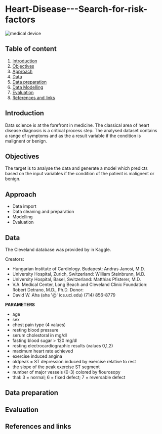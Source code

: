 # Heart-Disease---Search-for-risk-factors

![medical device](https://images.unsplash.com/photo-1513224502586-d1e602410265?ixlib=rb-1.2.1&ixid=eyJhcHBfaWQiOjEyMDd9&auto=format&fit=crop&w=2089&q=80)

## Table of content
1. [Introduction](#introduction)
2. [Objectives](#objectives)
3. [Approach](#approach)
4. [Data](#data)
5. [Data preparation](#preparation)
6. [Data Modelling](#modelling)
7. [Evaluation](#evaluation)
8. [References and links](#references)

## Introduction  <a name="introduction"></a>
Data science is at the forefront in medicine. The classical area of heart disease diagnosis is a critical process step.
The analysed dataset contains a range of symptoms and as the a result variable if the condition is malignent or benign.

## Objectives  <a name="objectives"></a>
The target is to analyse the data and generate a model which predicts based on the input variables if the condition of the patient is malignent or benign.

## Approach  <a name="approach"></a>
- Data import
- Data cleaning and preparation
- Modelling
- Evaluation

## Data  <a name="data"></a>
The Cleveland database was provided by in Kaggle.

Creators:
- Hungarian Institute of Cardiology. Budapest: Andras Janosi, M.D.
- University Hospital, Zurich, Switzerland: William Steinbrunn, M.D.
- University Hospital, Basel, Switzerland: Matthias Pfisterer, M.D.
- V.A. Medical Center, Long Beach and Cleveland Clinic Foundation: Robert Detrano, M.D., Ph.D.
Donor:
- David W. Aha (aha '@' ics.uci.edu) (714) 856-8779

**PARAMETERS**

- age
- sex
- chest pain type (4 values)
- resting blood pressure
- serum cholestoral in mg/dl
- fasting blood sugar > 120 mg/dl
- resting electrocardiographic results (values 0,1,2)
- maximum heart rate achieved
- exercise induced angina
- oldpeak = ST depression induced by exercise relative to rest
- the slope of the peak exercise ST segment
- number of major vessels (0-3) colored by flourosopy
- thal: 3 = normal; 6 = fixed defect; 7 = reversable defect

## Data preparation  <a name="preparation"></a>

## Evaluation  <a name="evaluation"></a>

## References and links  <a name="references"></a>



